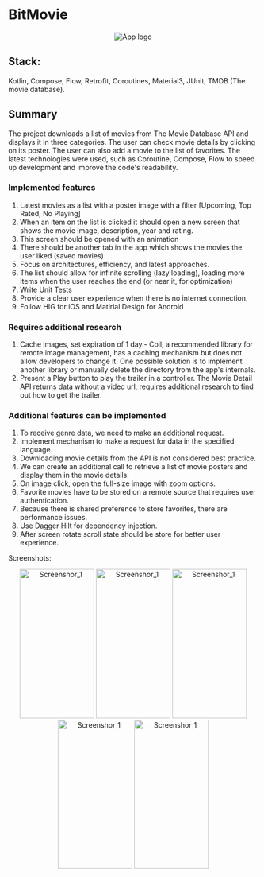 # BitMovie
<p align="center">
  <img src="https://github.com/paulmaltsev16/BitMovie/assets/38934377/10e3f85f-185d-4f1e-85cf-e806fe4700ee" alt="App logo">
</p>

## Stack:

Kotlin, Compose, Flow, Retrofit, Coroutines, Material3, JUnit, TMDB (The movie database).

## Summary

The project downloads a list of movies from The Movie Database API and displays it in three
categories. The user can check movie details by clicking on its poster. The user can also add a
movie to the list of favorites. The latest technologies were used, such as Coroutine, Compose, Flow
to speed up development and improve the code's readability.

### Implemented features

1. Latest movies as a list with a poster image with a filter [Upcoming, Top Rated, No Playing]
2. When an item on the list is clicked it should open a new screen that shows the movie image,
   description, year and rating.
3. This screen should be opened with an animation
4. There should be another tab in the app which shows the movies the user liked (saved movies)
5. Focus on architectures, efficiency, and latest approaches.
6. The list should allow for infinite scrolling (lazy loading), loading more items when the user
   reaches the end (or near it, for optimization)
7. Write Unit Tests
8. Provide a clear user experience when there is no internet connection.
9. Follow HIG for iOS and Matirial Design for Android

### Requires additional research

1. Cache images, set expiration of 1 day.- Coil, a recommended library for remote image management,
   has a caching mechanism but does not allow developers to change it. One possible solution is to
   implement another library or manually delete the directory from the app's internals.
2. Present a Play button to play the trailer in a controller. The Movie Detail API returns data
   without a video url, requires additional research to find out how to get the trailer.

### Additional features can be implemented

1. To receive genre data, we need to make an additional request.
2. Implement mechanism to make a request for data in the specified language.
3. Downloading movie details from the API is not considered best practice.
4. We can create an additional call to retrieve a list of movie posters and display them in the
   movie details.
5. On image click, open the full-size image with zoom options.
6. Favorite movies have to be stored on a remote source that requires user authentication.
7. Because there is shared preference to store favorites, there are performance issues.
8. Use Dagger Hilt for dependency injection.
9. After screen rotate scroll state should be store for better user experience.

Screenshots:

<div align="center">
<img src="https://github.com/paulmaltsev16/BitMovie/assets/38934377/3dbc3145-ca35-4b13-9ea2-161e17e64e75" alt="Screenshor_1" width="150" height="300">
<img src="https://github.com/paulmaltsev16/BitMovie/assets/38934377/08938293-db49-4fd4-bca8-0d137e23c630" alt="Screenshor_1" width="150" height="300">
<img src="https://github.com/paulmaltsev16/BitMovie/assets/38934377/030cb9be-ba07-4f88-903b-1a78d84835c0" alt="Screenshor_1" width="150" height="300">
<img src="https://github.com/paulmaltsev16/BitMovie/assets/38934377/306dda44-fc38-4da9-9128-0a8167524084" alt="Screenshor_1" width="150" height="300">
<img src="https://github.com/paulmaltsev16/BitMovie/assets/38934377/05da2bca-26d8-4955-8379-80c17c8d24fd" alt="Screenshor_1" width="150" height="300">
</div>